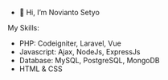- 👋 Hi, I’m Novianto Setyo

My Skills:
- PHP: Codeigniter, Laravel, Vue
- Javascript: Ajax, NodeJs, ExpressJs
- Database: MySQL, PostgreSQL, MongoDB
- HTML & CSS

<!---
noviantosetyo24/noviantosetyo24 is a ✨ special ✨ repository because its `README.md` (this file) appears on your GitHub profile.
You can click the Preview link to take a look at your changes.
--->
